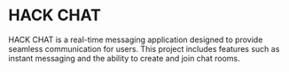 # HACK CHAT
HACK CHAT is a real-time messaging application designed to provide seamless communication for users. This project includes features such as instant messaging and the ability to create and join chat rooms.
